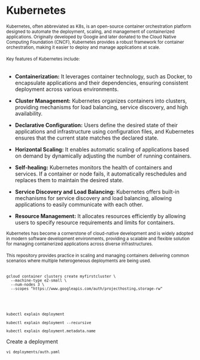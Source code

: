 # Kubernetes

<sub/>
Kubernetes, often abbreviated as K8s, is an open-source container orchestration platform designed to automate the deployment, scaling, and management of containerized applications. Originally developed by Google and later donated to the Cloud Native Computing Foundation (CNCF), Kubernetes provides a robust framework for container orchestration, making it easier to deploy and manage applications at scale. </sub>

<br/>
</br>

<sub/>
Key features of Kubernetes include: </sub>

<br/>
</br>


<sub/> <sub/> <sub/> 

* **Containerization:** It leverages container technology, such as Docker, to encapsulate applications and their dependencies, ensuring consistent deployment across various </sub> environments.  </sub>   </sub> </sub>






* **Cluster Management:** Kubernetes organizes containers into clusters, providing mechanisms for load balancing, service discovery, and high availability. 



* **Declarative Configuration:** Users define the desired state of their applications and infrastructure using configuration files, and Kubernetes ensures that the current state matches the declared state. 


* **Horizontal Scaling:** It enables automatic scaling of applications based on demand by dynamically adjusting the number of running containers. 


* **Self-healing:** Kubernetes monitors the health of containers and services. If a container or node fails, it automatically reschedules and replaces them to maintain the desired state. 


* **Service Discovery and Load Balancing:** Kubernetes offers built-in mechanisms for service discovery and load balancing, allowing applications to easily communicate with each other.  


* **Resource Management:** It allocates resources efficiently by allowing users to specify resource requirements and limits for containers. 



<sub/>
Kubernetes has become a cornerstone of cloud-native development and is widely adopted in modern software development environments, providing a scalable and flexible solution for managing containerized applications across diverse infrastructures.  </sub>


<br/>
</br>

<sub/>
This repository provides practice in scaling and managing containers delivering common scenarios where multiple heterogeneous deployments are being used. </sub>

<br/>
</br>


<sub/>

```
gcloud container clusters create myfirstcluster \
  --machine-type e2-small \
  --num-nodes 3 \
  --scopes "https://www.googleapis.com/auth/projecthosting,storage-rw"
```
</sub>

<br/>
</br>

<sub/>

```
kubectl explain deployment
```
</sub>



<sub/>

```
kubectl explain deployment --recursive
```
</sub>



<sub/>

```
kubectl explain deployment.metadata.name
```
</sub>


Create a deployment



<sub/>

```
vi deployments/auth.yaml
```
</sub>



